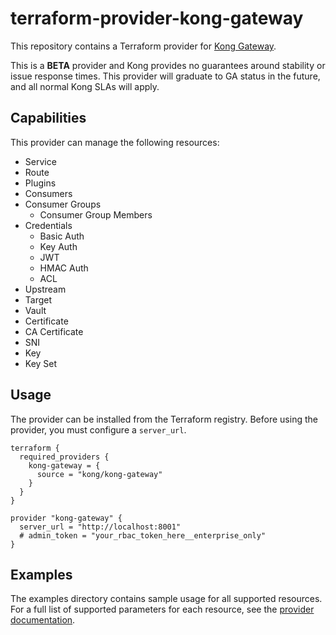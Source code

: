 # terraform-provider-kong-gateway

This repository contains a Terraform provider for [Kong Gateway](https://docs.konghq.com/gateway/?utm_source=github&utm_campaign=terraform-provider-kong-gateway).

This is a **BETA** provider and Kong provides no guarantees around stability or issue response times. This provider will graduate to GA status in the future, and all normal Kong SLAs will apply.

## Capabilities

This provider can manage the following resources:

- Service
- Route
- Plugins
- Consumers
- Consumer Groups
  - Consumer Group Members
- Credentials
  - Basic Auth
  - Key Auth
  - JWT
  - HMAC Auth
  - ACL
- Upstream
- Target
- Vault
- Certificate
- CA Certificate
- SNI
- Key
- Key Set

## Usage

The provider can be installed from the Terraform registry. Before using the provider, you must configure a `server_url`.

```hcl
terraform {
  required_providers {
    kong-gateway = {
      source = "kong/kong-gateway"
    }
  }
}

provider "kong-gateway" {
  server_url = "http://localhost:8001"
  # admin_token = "your_rbac_token_here__enterprise_only"
}
```

## Examples

The examples directory contains sample usage for all supported resources. For a full list of supported parameters for each resource, see the [provider documentation](https://registry.terraform.io/providers/Kong/kong-gateway/latest/docs).
